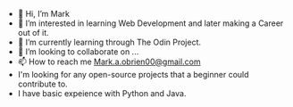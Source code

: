 - 👋 Hi, I’m Mark
- 👀 I’m interested in learning Web Development and later making a Career out of it.
- 🌱 I’m currently learning through The Odin Project.
- 💞️ I’m looking to collaborate on ...
- 📫 How to reach me Mark.a.obrien00@gmail.com
- I'm looking for any open-source projects that a beginner could contribute to. 
- I have basic expeience with Python and Java.

<!---
Mark-a-obrien/Mark-a-obrien is a ✨ special ✨ repository because its `README.md` (this file) appears on your GitHub profile.
You can click the Preview link to take a look at your changes.
--->
